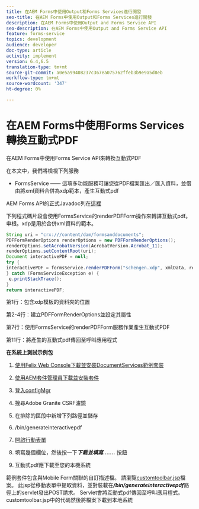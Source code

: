 ```yaml
---
title: 在AEM Forms中使用Output和Forms Services進行開發
seo-title: 在AEM Forms中使用Output和Forms Services進行開發
description: 在AEM Forms中使用Output and Forms Service API
seo-description: 在AEM Forms中使用Output and Forms Service API
feature: forms-service
topics: development
audience: developer
doc-type: article
activity: implement
version: 6.4,6.5
translation-type: tm+mt
source-git-commit: a0e5a99408237c367ea075762ffeb3b9e9a5d8eb
workflow-type: tm+mt
source-wordcount: '347'
ht-degree: 0%

---
```



# 在AEM Forms中使用Forms Services轉換互動式PDF

在AEM Forms中使用Forms Service API來轉換互動式PDF

在本文中，我們將檢視下列服務

* FormsService —— 這項多功能服務可讓您從PDF檔案匯出／匯入資料，並借由將xml資料合併為xdp範本，產生互動式pdf

AEM Forms API的正式Javadoc列在[這裡](https://helpx.adobe.com/aem-forms/6/javadocs/com/adobe/fd/output/api/package-summary.html)

下列程式碼片段會使用FormsService的renderPDFForm操作來轉譯互動式pdf。 申根。xdp是用於合併xml資料的範本。

```java
String uri = "crx:///content/dam/formsanddocuments";
PDFFormRenderOptions renderOptions = new PDFFormRenderOptions();
renderOptions.setAcrobatVersion(AcrobatVersion.Acrobat_11);
renderOptions.setContentRoot(uri);
Document interactivePDF = null;
try {
interactivePDF = formsService.renderPDFForm("schengen.xdp", xmlData, renderOptions);
} catch (FormsServiceException e) {
 e.printStackTrace();
}
return interactivePDF;
```

第1行：包含xdp模板的資料夾的位置

第2-4行：建立PDFFormRenderOptions並設定其屬性

第7行：使用FormsService的renderPDFForm服務作業產生互動式PDF

第11行：將產生的互動式pdf傳回至呼叫應用程式

**在系統上測試示例包**
1. [使用Felix Web Console下載並安裝DocumentServices範例套裝](/help/forms/assets/common-osgi-bundles/AEMFormsDocumentServices.core-1.0-SNAPSHOT.jar)
1. [使用AEM套件管理員下載並安裝套件](assets/downloadinteractivepdffrommobileform.zip)



1. [登入configMgr](http://localhost:4502/system/console/configMgr)
1. 搜尋Adobe Granite CSRF濾鏡
1. 在排除的區段中新增下列路徑並儲存
1. /bin/generateinteractivepdf
1. [開啟行動表單](http://localhost:4502/content/dam/formsanddocuments/schengen.xdp/jcr:content)
1. 填寫幾個欄位，然後按一下&#x200B;***下載並填寫…….*** 按鈕
1. 互動式pdf應下載至您的本機系統


範例套件包含與Mobile Form關聯的自訂描述檔。 請瀏覽[customtoolbar.jsp](http://localhost:4502/apps/AEMFormsDemoListings/customprofiles/addImageToMobileForm/demo/customtoolbar.jsp)檔案。 此jsp從移動表單中提取資料，並對裝載在&#x200B;***/bin/generateinteractivepdf***&#x200B;路徑上的servlet發出POST請求。 Servlet會將互動式pdf傳回至呼叫應用程式。 customtoolbar.jsp中的代碼然後將檔案下載到本地系統


